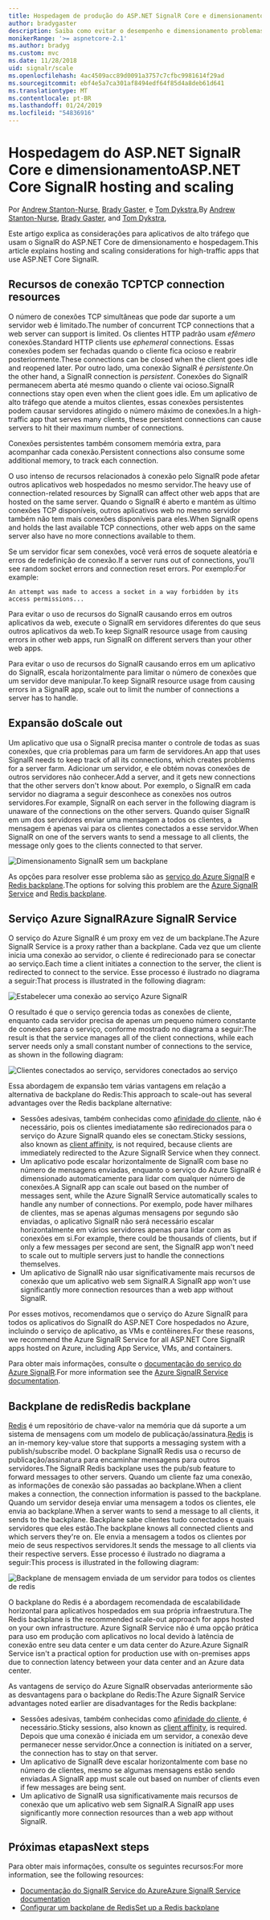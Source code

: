 ```yaml
---
title: Hospedagem de produção do ASP.NET SignalR Core e dimensionamento
author: bradygaster
description: Saiba como evitar o desempenho e dimensionamento problemas em aplicativos que usam o SignalR do ASP.NET Core.
monikerRange: '>= aspnetcore-2.1'
ms.author: bradyg
ms.custom: mvc
ms.date: 11/28/2018
uid: signalr/scale
ms.openlocfilehash: 4ac4509acc89d0091a3757c7cfbc9981614f29ad
ms.sourcegitcommit: ebf4e5a7ca301af8494edf64f85d4a8deb61d641
ms.translationtype: MT
ms.contentlocale: pt-BR
ms.lasthandoff: 01/24/2019
ms.locfileid: "54836916"
---
```

# <a name="aspnet-core-signalr-hosting-and-scaling"></a><span data-ttu-id="07087-103">Hospedagem do ASP.NET SignalR Core e dimensionamento</span><span class="sxs-lookup"><span data-stu-id="07087-103">ASP.NET Core SignalR hosting and scaling</span></span>

<span data-ttu-id="07087-104">Por [Andrew Stanton-Nurse](https://twitter.com/anurse), [Brady Gaster](https://twitter.com/bradygaster), e [Tom Dykstra](https://github.com/tdykstra),</span><span class="sxs-lookup"><span data-stu-id="07087-104">By [Andrew Stanton-Nurse](https://twitter.com/anurse), [Brady Gaster](https://twitter.com/bradygaster), and [Tom Dykstra](https://github.com/tdykstra),</span></span>

<span data-ttu-id="07087-105">Este artigo explica as considerações para aplicativos de alto tráfego que usam o SignalR do ASP.NET Core de dimensionamento e hospedagem.</span><span class="sxs-lookup"><span data-stu-id="07087-105">This article explains hosting and scaling considerations for high-traffic apps that use ASP.NET Core SignalR.</span></span>

## <a name="tcp-connection-resources"></a><span data-ttu-id="07087-106">Recursos de conexão TCP</span><span class="sxs-lookup"><span data-stu-id="07087-106">TCP connection resources</span></span>

<span data-ttu-id="07087-107">O número de conexões TCP simultâneas que pode dar suporte a um servidor web é limitado.</span><span class="sxs-lookup"><span data-stu-id="07087-107">The number of concurrent TCP connections that a web server can support is limited.</span></span> <span data-ttu-id="07087-108">Os clientes HTTP padrão usam *efêmero* conexões.</span><span class="sxs-lookup"><span data-stu-id="07087-108">Standard HTTP clients use *ephemeral* connections.</span></span> <span data-ttu-id="07087-109">Essas conexões podem ser fechadas quando o cliente fica ocioso e reabrir posteriormente.</span><span class="sxs-lookup"><span data-stu-id="07087-109">These connections can be closed when the client goes idle and reopened later.</span></span> <span data-ttu-id="07087-110">Por outro lado, uma conexão SignalR é *persistente*.</span><span class="sxs-lookup"><span data-stu-id="07087-110">On the other hand, a SignalR connection is *persistent*.</span></span> <span data-ttu-id="07087-111">Conexões do SignalR permanecem aberta até mesmo quando o cliente vai ocioso.</span><span class="sxs-lookup"><span data-stu-id="07087-111">SignalR connections stay open even when the client goes idle.</span></span> <span data-ttu-id="07087-112">Em um aplicativo de alto tráfego que atende a muitos clientes, essas conexões persistentes podem causar servidores atingido o número máximo de conexões.</span><span class="sxs-lookup"><span data-stu-id="07087-112">In a high-traffic app that serves many clients, these persistent connections can cause servers to hit their maximum number of connections.</span></span>

<span data-ttu-id="07087-113">Conexões persistentes também consomem memória extra, para acompanhar cada conexão.</span><span class="sxs-lookup"><span data-stu-id="07087-113">Persistent connections also consume some additional memory, to track each connection.</span></span>

<span data-ttu-id="07087-114">O uso intenso de recursos relacionados à conexão pelo SignalR pode afetar outros aplicativos web hospedados no mesmo servidor.</span><span class="sxs-lookup"><span data-stu-id="07087-114">The heavy use of connection-related resources by SignalR can affect other web apps that are hosted on the same server.</span></span> <span data-ttu-id="07087-115">Quando o SignalR é aberto e mantém as último conexões TCP disponíveis, outros aplicativos web no mesmo servidor também não tem mais conexões disponíveis para eles.</span><span class="sxs-lookup"><span data-stu-id="07087-115">When SignalR opens and holds the last available TCP connections, other web apps on the same server also have no more connections available to them.</span></span>

<span data-ttu-id="07087-116">Se um servidor ficar sem conexões, você verá erros de soquete aleatória e erros de redefinição de conexão.</span><span class="sxs-lookup"><span data-stu-id="07087-116">If a server runs out of connections, you'll see random socket errors and connection reset errors.</span></span> <span data-ttu-id="07087-117">Por exemplo:</span><span class="sxs-lookup"><span data-stu-id="07087-117">For example:</span></span>

```
An attempt was made to access a socket in a way forbidden by its access permissions...
```

<span data-ttu-id="07087-118">Para evitar o uso de recursos do SignalR causando erros em outros aplicativos da web, execute o SignalR em servidores diferentes do que seus outros aplicativos da web.</span><span class="sxs-lookup"><span data-stu-id="07087-118">To keep SignalR resource usage from causing errors in other web apps, run SignalR on different servers than your other web apps.</span></span>

<span data-ttu-id="07087-119">Para evitar o uso de recursos do SignalR causando erros em um aplicativo do SignalR, escala horizontalmente para limitar o número de conexões que um servidor deve manipular.</span><span class="sxs-lookup"><span data-stu-id="07087-119">To keep SignalR resource usage from causing errors in a SignalR app, scale out to limit the number of connections a server has to handle.</span></span>

## <a name="scale-out"></a><span data-ttu-id="07087-120">Expansão do</span><span class="sxs-lookup"><span data-stu-id="07087-120">Scale out</span></span>

<span data-ttu-id="07087-121">Um aplicativo que usa o SignalR precisa manter o controle de todas as suas conexões, que cria problemas para um farm de servidores.</span><span class="sxs-lookup"><span data-stu-id="07087-121">An app that uses SignalR needs to keep track of all its connections, which creates problems for a server farm.</span></span> <span data-ttu-id="07087-122">Adicionar um servidor, e ele obtém novas conexões de outros servidores não conhecer.</span><span class="sxs-lookup"><span data-stu-id="07087-122">Add a server, and it gets new connections that the other servers don't know about.</span></span> <span data-ttu-id="07087-123">Por exemplo, o SignalR em cada servidor no diagrama a seguir desconhece as conexões nos outros servidores.</span><span class="sxs-lookup"><span data-stu-id="07087-123">For example, SignalR on each server in the following diagram is unaware of the connections on the other servers.</span></span> <span data-ttu-id="07087-124">Quando quiser SignalR em um dos servidores enviar uma mensagem a todos os clientes, a mensagem é apenas vai para os clientes conectados a esse servidor.</span><span class="sxs-lookup"><span data-stu-id="07087-124">When SignalR on one of the servers wants to send a message to all clients, the message only goes to the clients connected to that server.</span></span>

![Dimensionamento SignalR sem um backplane](scale/_static/scale-no-backplane.png)

<span data-ttu-id="07087-126">As opções para resolver esse problema são as [serviço do Azure SignalR](#azure-signalr-service) e [Redis backplane](#redis-backplane).</span><span class="sxs-lookup"><span data-stu-id="07087-126">The options for solving this problem are the [Azure SignalR Service](#azure-signalr-service) and [Redis backplane](#redis-backplane).</span></span>

## <a name="azure-signalr-service"></a><span data-ttu-id="07087-127">Serviço Azure SignalR</span><span class="sxs-lookup"><span data-stu-id="07087-127">Azure SignalR Service</span></span>

<span data-ttu-id="07087-128">O serviço do Azure SignalR é um proxy em vez de um backplane.</span><span class="sxs-lookup"><span data-stu-id="07087-128">The Azure SignalR Service is a proxy rather than a backplane.</span></span> <span data-ttu-id="07087-129">Cada vez que um cliente inicia uma conexão ao servidor, o cliente é redirecionado para se conectar ao serviço.</span><span class="sxs-lookup"><span data-stu-id="07087-129">Each time a client initiates a connection to the server, the client is redirected to connect to the service.</span></span> <span data-ttu-id="07087-130">Esse processo é ilustrado no diagrama a seguir:</span><span class="sxs-lookup"><span data-stu-id="07087-130">That process is illustrated in the following diagram:</span></span>

![Estabelecer uma conexão ao serviço Azure SignalR](scale/_static/azure-signalr-service-one-connection.png)

<span data-ttu-id="07087-132">O resultado é que o serviço gerencia todas as conexões de cliente, enquanto cada servidor precisa de apenas um pequeno número constante de conexões para o serviço, conforme mostrado no diagrama a seguir:</span><span class="sxs-lookup"><span data-stu-id="07087-132">The result is that the service manages all of the client connections, while each server needs only a small constant number of connections to the service, as shown in the following diagram:</span></span>

![Clientes conectados ao serviço, servidores conectados ao serviço](scale/_static/azure-signalr-service-multiple-connections.png)

<span data-ttu-id="07087-134">Essa abordagem de expansão tem várias vantagens em relação a alternativa de backplane do Redis:</span><span class="sxs-lookup"><span data-stu-id="07087-134">This approach to scale-out has several advantages over the Redis backplane alternative:</span></span>

* <span data-ttu-id="07087-135">Sessões adesivas, também conhecidas como [afinidade do cliente](/iis/extensions/configuring-application-request-routing-arr/http-load-balancing-using-application-request-routing#step-3---configure-client-affinity), não é necessário, pois os clientes imediatamente são redirecionados para o serviço do Azure SignalR quando eles se conectam.</span><span class="sxs-lookup"><span data-stu-id="07087-135">Sticky sessions, also known as [client affinity](/iis/extensions/configuring-application-request-routing-arr/http-load-balancing-using-application-request-routing#step-3---configure-client-affinity), is not required, because clients are immediately redirected to the Azure SignalR Service when they connect.</span></span>
* <span data-ttu-id="07087-136">Um aplicativo pode escalar horizontalmente de SignalR com base no número de mensagens enviadas, enquanto o serviço do Azure SignalR é dimensionado automaticamente para lidar com qualquer número de conexões.</span><span class="sxs-lookup"><span data-stu-id="07087-136">A SignalR app can scale out based on the number of messages sent, while the Azure SignalR Service automatically scales to handle any number of connections.</span></span> <span data-ttu-id="07087-137">Por exemplo, pode haver milhares de clientes, mas se apenas algumas mensagens por segundo são enviadas, o aplicativo SignalR não será necessário escalar horizontalmente em vários servidores apenas para lidar com as conexões em si.</span><span class="sxs-lookup"><span data-stu-id="07087-137">For example, there could be thousands of clients, but if only a few messages per second are sent, the SignalR app won't need to scale out to multiple servers just to handle the connections themselves.</span></span>
* <span data-ttu-id="07087-138">Um aplicativo de SignalR não usar significativamente mais recursos de conexão que um aplicativo web sem SignalR.</span><span class="sxs-lookup"><span data-stu-id="07087-138">A SignalR app won't use significantly more connection resources than a web app without SignalR.</span></span>

<span data-ttu-id="07087-139">Por esses motivos, recomendamos que o serviço do Azure SignalR para todos os aplicativos do SignalR do ASP.NET Core hospedados no Azure, incluindo o serviço de aplicativo, as VMs e contêineres.</span><span class="sxs-lookup"><span data-stu-id="07087-139">For these reasons, we recommend the Azure SignalR Service for all ASP.NET Core SignalR apps hosted on Azure, including App Service, VMs, and containers.</span></span>

<span data-ttu-id="07087-140">Para obter mais informações, consulte o [documentação do serviço do Azure SignalR](/azure/azure-signalr/signalr-overview).</span><span class="sxs-lookup"><span data-stu-id="07087-140">For more information see the [Azure SignalR Service documentation](/azure/azure-signalr/signalr-overview).</span></span>

## <a name="redis-backplane"></a><span data-ttu-id="07087-141">Backplane de redis</span><span class="sxs-lookup"><span data-stu-id="07087-141">Redis backplane</span></span>

<span data-ttu-id="07087-142">[Redis](https://redis.io/) é um repositório de chave-valor na memória que dá suporte a um sistema de mensagens com um modelo de publicação/assinatura.</span><span class="sxs-lookup"><span data-stu-id="07087-142">[Redis](https://redis.io/) is an in-memory key-value store that supports a messaging system with a publish/subscribe model.</span></span> <span data-ttu-id="07087-143">O backplane SignalR Redis usa o recurso de publicação/assinatura para encaminhar mensagens para outros servidores.</span><span class="sxs-lookup"><span data-stu-id="07087-143">The SignalR Redis backplane uses the pub/sub feature to forward messages to other servers.</span></span> <span data-ttu-id="07087-144">Quando um cliente faz uma conexão, as informações de conexão são passadas ao backplane.</span><span class="sxs-lookup"><span data-stu-id="07087-144">When a client makes a connection, the connection information is passed to the backplane.</span></span> <span data-ttu-id="07087-145">Quando um servidor deseja enviar uma mensagem a todos os clientes, ele envia ao backplane.</span><span class="sxs-lookup"><span data-stu-id="07087-145">When a server wants to send a message to all clients, it sends to the backplane.</span></span> <span data-ttu-id="07087-146">Backplane sabe clientes tudo conectados e quais servidores que eles estão.</span><span class="sxs-lookup"><span data-stu-id="07087-146">The backplane knows all connected clients and which servers they're on.</span></span> <span data-ttu-id="07087-147">Ele envia a mensagem a todos os clientes por meio de seus respectivos servidores.</span><span class="sxs-lookup"><span data-stu-id="07087-147">It sends the message to all clients via their respective servers.</span></span> <span data-ttu-id="07087-148">Esse processo é ilustrado no diagrama a seguir:</span><span class="sxs-lookup"><span data-stu-id="07087-148">This process is illustrated in the following diagram:</span></span>

![Backplane de mensagem enviada de um servidor para todos os clientes de redis](scale/_static/redis-backplane.png)

<span data-ttu-id="07087-150">O backplane do Redis é a abordagem recomendada de escalabilidade horizontal para aplicativos hospedados em sua própria infraestrutura.</span><span class="sxs-lookup"><span data-stu-id="07087-150">The Redis backplane is the recommended scale-out approach for apps hosted on your own infrastructure.</span></span> <span data-ttu-id="07087-151">Azure SignalR Service não é uma opção prática para uso em produção com aplicativos no local devido à latência de conexão entre seu data center e um data center do Azure.</span><span class="sxs-lookup"><span data-stu-id="07087-151">Azure SignalR Service isn't a practical option for production use with on-premises apps due to connection latency between your data center and an Azure data center.</span></span>

<span data-ttu-id="07087-152">As vantagens de serviço do Azure SignalR observadas anteriormente são as desvantagens para o backplane do Redis:</span><span class="sxs-lookup"><span data-stu-id="07087-152">The Azure SignalR Service advantages noted earlier are disadvantages for the Redis backplane:</span></span>

* <span data-ttu-id="07087-153">Sessões adesivas, também conhecidas como [afinidade do cliente](/iis/extensions/configuring-application-request-routing-arr/http-load-balancing-using-application-request-routing#step-3---configure-client-affinity), é necessário.</span><span class="sxs-lookup"><span data-stu-id="07087-153">Sticky sessions, also known as [client affinity](/iis/extensions/configuring-application-request-routing-arr/http-load-balancing-using-application-request-routing#step-3---configure-client-affinity), is required.</span></span> <span data-ttu-id="07087-154">Depois que uma conexão é iniciada em um servidor, a conexão deve permanecer nesse servidor.</span><span class="sxs-lookup"><span data-stu-id="07087-154">Once a connection is initiated on a server, the connection has to stay on that server.</span></span>
* <span data-ttu-id="07087-155">Um aplicativo de SignalR deve escalar horizontalmente com base no número de clientes, mesmo se algumas mensagens estão sendo enviadas.</span><span class="sxs-lookup"><span data-stu-id="07087-155">A SignalR app must scale out based on number of clients even if few messages are being sent.</span></span>
* <span data-ttu-id="07087-156">Um aplicativo de SignalR usa significativamente mais recursos de conexão que um aplicativo web sem SignalR.</span><span class="sxs-lookup"><span data-stu-id="07087-156">A SignalR app uses significantly more connection resources than a web app without SignalR.</span></span>

## <a name="next-steps"></a><span data-ttu-id="07087-157">Próximas etapas</span><span class="sxs-lookup"><span data-stu-id="07087-157">Next steps</span></span>

<span data-ttu-id="07087-158">Para obter mais informações, consulte os seguintes recursos:</span><span class="sxs-lookup"><span data-stu-id="07087-158">For more information, see the following resources:</span></span>

* [<span data-ttu-id="07087-159">Documentação do SignalR Service do Azure</span><span class="sxs-lookup"><span data-stu-id="07087-159">Azure SignalR Service documentation</span></span>](/azure/azure-signalr/signalr-overview)
* [<span data-ttu-id="07087-160">Configurar um backplane de Redis</span><span class="sxs-lookup"><span data-stu-id="07087-160">Set up a Redis backplane</span></span>](xref:signalr/redis-backplane)
